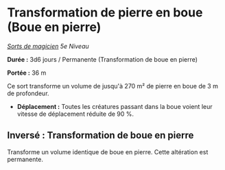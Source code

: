 # Transformation de pierre en boue (Boue en pierre)


*[Sorts de magicien](../Sorts_de_magicien.md) 5e Niveau*

**Durée :** 3d6 jours / Permanente (Transformation de boue en pierre)

**Portée :** 36 m

Ce sort transforme un volume de jusqu'à 270 m² de pierre en boue de 3 m
de profondeur.

  - **Déplacement :** Toutes les créatures passant dans la boue voient
    leur vitesse de déplacement réduite de 90 %.

## Inversé : Transformation de boue en pierre

Transforme un volume identique de boue en pierre. Cette altération est
permanente.